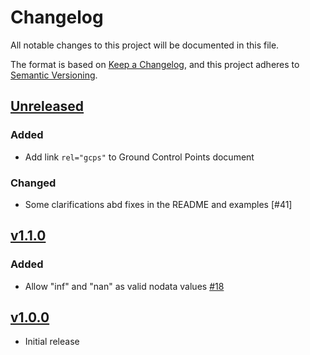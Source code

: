 # Changelog
All notable changes to this project will be documented in this file.

The format is based on [Keep a Changelog](https://keepachangelog.com/en/1.0.0/),
and this project adheres to [Semantic Versioning](https://semver.org/spec/v2.0.0.html).

## [Unreleased]

### Added

- Add link `rel="gcps"` to Ground Control Points document

### Changed

- Some clarifications abd fixes in the README and examples [#41]

## [v1.1.0]

### Added

- Allow "inf" and "nan" as valid nodata values [#18](https://github.com/stac-extensions/raster/issues/18)

## [v1.0.0]

- Initial release

[Unreleased]: <https://github.com/stac-extensions/raster/compare/v1.1.0...HEAD>
[v1.1.0]: <https://github.com/stac-extensions/tree/v1.1.0>
[v1.0.0]: <https://github.com/stac-extensions/tree/v1.0.0>
